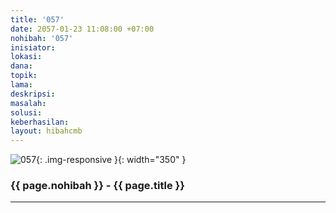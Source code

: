 ```yaml
---
title: '057'
date: 2057-01-23 11:08:00 +07:00
nohibah: '057'
inisiator: 
lokasi: 
dana: 
topik: 
lama: 
deskripsi: 
masalah: 
solusi: 
keberhasilan: 
layout: hibahcmb
---
```


![057](/static/img/hibahcmb/057.png){: .img-responsive }{: width="350" }

### {{ page.nohibah }} - {{ page.title }}

---
